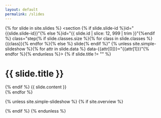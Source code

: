 ```yaml
---
layout: default
permalink: /slides
---
```


{% for slide in site.slides %}
	<section {% if slide.slide-id %}id="{{slide.slide-id}}"{% else %}id="{{ slide.id | slice: 12, 999 | trim }}"{%endif %} class="step{% if slide.classes.size %}{% for class in slide.classes %} {{class}}{% endfor %}{% else %} slide{% endif %}" {% unless site.simple-slideshow %}{% for attr in slide.data %} data-{{attr[0]}}="{{attr[1]}}"{% endfor %}{% endunless %}>
		{% if slide.title != "" %}<h1>{{ slide.title }}</h1>{% endif %}
		{{ slide.content }}
	</section>
	<div class="page-break"></div>
{% endfor %}

{% unless site.simple-slideshow %}
{% if site.overview %}
<section id="overview" class="step" {% for attr in site.overview-data %} data-{{attr[0]}}="{{attr[1]}}"{% endfor %}></section>
{% endif %}
{% endunless %}
